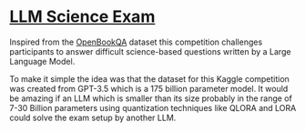 # [LLM Science Exam](https://www.kaggle.com/competitions/kaggle-llm-science-exam)

Inspired from the [OpenBookQA](https://allenai.org/data/open-book-qa) dataset this competition challenges participants to answer difficult science-based questions written by a Large Language Model.

To make it simple the idea was that the dataset for this Kaggle competition was created from GPT-3.5 which is a 175 billion parameter model. It would be amazing if an LLM which is smaller than its size probably in the range of 7-30 Billion parameters using quantization techniques like QLORA and LORA could solve the exam setup by another LLM.
